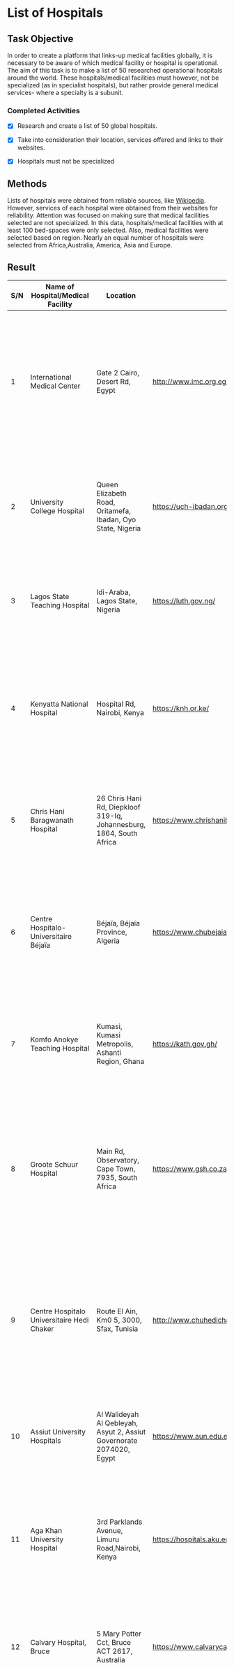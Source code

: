 # List of Hospitals

## Task Objective

In order to create a platform that links-up medical facilities globally, it is necessary to be aware of which medical facility or hospital is operational. The aim of this task is to make a list of 50 researched operational hospitals around the world. These hospitals/medical facilities must however, not be specialized (as in specialist hospitals), but rather provide general medical services- where a specialty is a subunit.

### Completed Activities

- [x] Research and create a list of 50 global hospitals.

- [x] Take into consideration their location, services offered and links to their websites.

- [x] Hospitals must not be specialized

## Methods

Lists of hospitals were obtained from reliable sources, like [Wikipedia](https://www.wikipedia.org/). However, services of each hospital were obtained from their websites for reliability. Attention was focused on making sure that medical facilities selected are not specialized. In this data, hospitals/medical facilities with at least 100 bed-spaces were only selected.
Also, medical facilities were selected based on region. Nearly an equal number of hospitals were selected from Africa,Australia, America, Asia and Europe.

## Result

| S/N | Name of Hospital/Medical Facility                         | Location                                                                                     | Website URL                                                                                       | Services Offered                                                                                                                                                                                                                                                                                                                                                                                                                                                                                                                                                                                                                                                                                                                              |
| --- | --------------------------------------------------------- | -------------------------------------------------------------------------------------------- | ------------------------------------------------------------------------------------------------- | --------------------------------------------------------------------------------------------------------------------------------------------------------------------------------------------------------------------------------------------------------------------------------------------------------------------------------------------------------------------------------------------------------------------------------------------------------------------------------------------------------------------------------------------------------------------------------------------------------------------------------------------------------------------------------------------------------------------------------------------- |
| 1   | International Medical Center                              | Gate 2 Cairo, Desert Rd, Egypt                                                               | http://www.imc.org.eg/imc/                                                                        | Cancer Treatment and Management, Geriatric Medicine, PET Scan, Organ Transplantation(Renal, Liver and Pancreas), Cardiac Surgery, Paediatrics, Immunology, Eye Care, Gastroenterology & Endoscopy, Neurology & Neurosurgery, Interventional Radiology, Vascular Surgery, Gynaecology/Obstetrics, Urology & Urodynamics, Plastic Surgery and ENT, General Medicine/Surgery                                                                                                                                                                                                                                                                                                                                                                     |
| 2   | University College Hospital                               | Queen Elizabeth Road, Oritamefa, Ibadan, Oyo State, Nigeria                                  | https://uch-ibadan.org.ng/                                                                        | Internal Medicine, Surgery, Gynecology/Obstetrics, Otorhinolaryngology, Opthalmology, Anesthesia, Orthopaedic Surgery and Traumatology, Laboratory Medicine, Psychiatry, Community Medicine, Family Medicine, Radiology, Radiation Oncology, Neurological Surgery and Dentistry                                                                                                                                                                                                                                                                                                                                                                                                                                                               |
| 3   | Lagos State Teaching Hospital                             | Idi-Araba, Lagos State, Nigeria                                                              | https://luth.gov.ng/                                                                              | Dentistry, Internal Medicine, Gynaecology/Obstetrics, Laboratory Medicine, Anesthesia, Paediatrics, Cancer Treatment and Management, General Surgery, Dentistry, ENT, Orthopaedics, Psychiatry                                                                                                                                                                                                                                                                                                                                                                                                                                                                                                                                                |
| 4   | Kenyatta National Hospital                                | Hospital Rd, Nairobi, Kenya                                                                  | https://knh.or.ke/                                                                                | Dentistry, ENT, Rehabilitative Services, Opthalmology, Anesthesia, Paediatrics, Cancer Treatment, Psychiatry, Nutrition, Comprehensive Care, Respiratory Infectious Disease Care, Dermatology, Endoscopy, Renal Care, Radiology, Laboratory Medicine, General Surgery and Specialized Surgery, Orthopedic Surgery, Cardiothoracic Surgery.                                                                                                                                                                                                                                                                                                                                                                                                    |
| 5   | Chris Hani Baragwanath Hospital                           | 26 Chris Hani Rd, Diepkloof 319-Iq, Johannesburg, 1864, South Africa                         | https://www.chrishanibaragwanathhospital.co.za/                                                   | Orthopedic/Trauma Surgery, Gynaecology/Obstetrics, Paediatrics, Radiology/Radiography, General and Specialized Surgery, Eye Care, Laboratory Medicine, Internal Medicine,Anesthesia.                                                                                                                                                                                                                                                                                                                                                                                                                                                                                                                                                          |
| 6   | Centre Hospitalo-Universitaire Béjaïa                     | Béjaïa, Béjaïa Province, Algeria                                                             | https://www.chubejaia.dz/                                                                         | Anesthesiology, Cardiology, General Surgery, Epidemiology and Preventive Healthcare, Gastroenterology, Infectious Diseases Control, Internal Medicine, Neurosurgery, Orthopedic Traumatology, Emergency Medicine and Surgery, Gynaecology/Obstetrics, Paediatrics, Psychiatry, Forensic Medicine, Nephrology/Haemodialysis, Pulmonology/Pthisiology                                                                                                                                                                                                                                                                                                                                                                                           |
| 7   | Komfo Anokye Teaching Hospital                            | Kumasi, Kumasi Metropolis, Ashanti Region, Ghana                                             | https://kath.gov.gh/                                                                              | Anesthesia, Paediatrics, ENT, Gynaecology/Obstetrics, Cancer Treatment and Management, Family Medicine. Laboratory Medicine, Radiology, Dentistry, Opthalmology, Emergency Medicine and Surgery                                                                                                                                                                                                                                                                                                                                                                                                                                                                                                                                               |
| 8   | Groote Schuur Hospital                                    | Main Rd, Observatory, Cape Town, 7935, South Africa                                          | https://www.gsh.co.za/                                                                            | General Medicine and Surgery, Dermatology, Neurology, Trauma, Paediatrics, Emergency Medicine and Surgery, Opthalmology, Obstetrics and Gynaecology, Psychiatry, Cardio-thoracic Surgery, Neurosurgery, Orthopaedic Surgery, Plastic Surgery, Tissue and Organ Transplantation, Infectious diseases/HIV Medicine, ENT, Family Medicine, Forensic Medicine, Radiology, Gastroenterology                                                                                                                                                                                                                                                                                                                                                        |
| 9   | Centre Hospitalo Universitaire Hedi Chaker                | Route El Ain, Km0 5, 3000, Sfax, Tunisia                                                     | http://www.chuhedichaker.tn/index                                                                 | Anesthesia Resuscitation, Gynecology-Obstetrics, Neonatology, Pediatrics, Cardiology, Endocrinology, Hematology, Infectious diseases, Internal medicine, Nephrology, Community medicine, Preventive medicine and hospital hygiene, Radiology, Dermatology, Neurology-paediatrics, Rheumatology, Psychiatry, Gastrology, Stomatology, Occupational Medicine and Pathology, Pulmonology                                                                                                                                                                                                                                                                                                                                                         |
| 10  | Assiut University Hospitals                               | Al Walideyah Al Qebleyah, Asyut 2, Assiut Governorate 2074020, Egypt                         | https://www.aun.edu.eg/main/university-hospitals                                                  | Gynecology-Obstetrics, Pediatrics, Psychiatry, Opthalmology, Dermatology, Orthopedic Medicine and Surgery, Dentistry, Liver Transplatation/Diseases Control, Laboratory Medicine, Radiology, Cancer Treatment                                                                                                                                                                                                                                                                                                                                                                                                                                                                                                                                 |
| 11  | Aga Khan University Hospital                              | 3rd Parklands Avenue, Limuru Road,Nairobi, Kenya                                             | https://hospitals.aku.edu/                                                                        | Cancer Care and Treatment, Cardiology, Radiology/Radiography, Gynecology/Obstetry, Paediatrics, Laboratory Medicine, General Surgery, Orthopedic/Trauma Surgery, Dentisitry, Dietetics, Eye Care, Anesthesia, Accident/Emergency Medicine and Surgery, Haematology                                                                                                                                                                                                                                                                                                                                                                                                                                                                            |
| 12  | Calvary Hospital, Bruce                                   | 5 Mary Potter Cct, Bruce ACT 2617, Australia                                                 | https://www.calvarycare.org.au/public-hospital-bruce                                              | Cancer Treatment and Management, Cardiology,Emergency Medicine and Surgery, Lymphodaema Physiotherapy Care, Gynecology/Obstetrics, Paediatrics, General Surgery, Occupational Therapy, Radiology, Endoscopy                                                                                                                                                                                                                                                                                                                                                                                                                                                                                                                                   |
| 13  | Nambour General Hospital                                  | Hospital Road, Nambour QLD 4560, Australia                                                   | https://www.sunshinecoast.health.qld.gov.au/hospitals-and-health-centres/nambour-general-hospital | Dentistry, Dermatology, Diabetes Care, Emergency Medicine and Surgery, Gastroenterology, Gynaecology/Obstetrics, Haematology, Geriatric Medicine, Infectious Disease Control, Paediatrics, Urology, Podiatry, Sexual Health Services                                                                                                                                                                                                                                                                                                                                                                                                                                                                                                          |
| 14  | Cabrini Hospital                                          | 181/183 Wattletree Rd, Malvern VIC 3144, Australia                                           | https://www.cabrini.com.au/                                                                       | Cancer Treatment and Management, Chronic Disease Management, ENT, Emergency Medicine, Radiology, Gynaecology/Obstetrics, Neurology/Neurosurgery, Orthopaedics/Trauma Surgery, Parkinson's program, Urology, Psychiatry.                                                                                                                                                                                                                                                                                                                                                                                                                                                                                                                       |
| 15  | Cairns Private Hospital                                   | G1 Upward St, Cairns City QLD 4870, Australia                                                | https://www.cairnsprivate.com.au/                                                                 | Bariatric Weight Loss Surgery, Haematology, Cancer Care and Treatment, Orthopaedics/Trauma Surgery, Robotic programs, Medical Rehabilitation, Renal Dialysis, Gynaecology/Obstetricsm Paediatrics                                                                                                                                                                                                                                                                                                                                                                                                                                                                                                                                             |
| 16  | Gladstone Hospital                                        | 1 Park St, West Gladstone QLD 4680, Australia                                                | https://www.health.qld.gov.au/cq/hospitals/gladstone                                              | Eye Care, Cancer Care and Treatment, Radiology, Emergency Medicine and Surgery, Orthopaedic/Trauma Surgery, Renal Services, Gynaecology/Obstetrics, Telehealth, Sexual health and Podiatry                                                                                                                                                                                                                                                                                                                                                                                                                                                                                                                                                    |
| 17  | Rockhampton Hospital                                      | 2 Canning St, Rockhampton QLD 4700, Australia                                                | https://www.health.qld.gov.au/services/central-queensland/rockhampton                             | Gynecology/Obstetrics, Pediatrics, Dermatology, Orthopedic Medicine and Surgery, Dentistry, Laboratory Medicine, Radiology, Cancer Treatment, ENT, Cardiology, Rheumatology, Podiatry, TB Control, Haematology, Palliative Care                                                                                                                                                                                                                                                                                                                                                                                                                                                                                                               |
| 18  | Cleveland Clinic                                          | 9500 Euclid Avenue, Cleveland, Ohio, USA                                                     | https://my.clevelandclinic.org/                                                                   | Urology, Gynecology/Obstetrics, Anesthesiology & Pain Management, Pathology and Laboratory Medicine, Bariatric and Metabolism Medicine, Dermatology and Plastic Surgery, Cancer Care and Management, Eye Care                                                                                                                                                                                                                                                                                                                                                                                                                                                                                                                                 |
| 19  | Butaro Hospital                                           | Butaro Sector, Burera District, Northern Province, Rwanda                                    | https://www.butarohospital.gov.rw/                                                                | Gynaecology/Obstetrics, Emergency Medicine and Surgery, Paediatrics, Internal Medicine, Laboratory Medicine, Radiology, Physiotherapy                                                                                                                                                                                                                                                                                                                                                                                                                                                                                                                                                                                                         |
| 20  | Mayo Clinic                                               | 34 2nd Ave SW, Rochester, MN 55902, USA                                                      | https://www.mayoclinic.org/                                                                       | Anesthesiology, Audiology, Bariatric Center, Brain Tumor Program, Breast and Melanoma Surgical Oncology, Cardiovascular Medicine, Cardiovascular Surgery, Clinical Genomics, Colorectal Surgery, Dental Specialties, Dermatology, Emergency Medicine, Family Medicine, Gastroenterology and Hepatology, General Internal Medicine, Hematology, Pancreas Surgery, Laboratory Medicine, Lung Cancer Program, Nephrology and Hypertension, Neurology, Neurosurgery, Obstetrics and Gynecology, Ophthalmology, Oral and Maxillofacial Surgery, Orthopedic Surgery, ENT, Pediatrics, Hand Transplant, Heart Transplant Program, Kidney Transplant Program, Liver Transplant Program, Lung Transplant Program, Pancreas Transplant Program, Urology |
| 21  | Peter Lougheed Centre                                     | 3500 26 Ave NE, Calgary, Alberta, Canada                                                     | https://www.albertahealthservices.ca/                                                             | AADL Test Clinic-Respiratory Benefits-Home Oxygen, Anaesthesia Services, Aortopathy Clinic, Arterial Blood Gases / Cooximetry, Bronchoscopy Clinic, Cardiac Diagnostics, Cardiac Implantable Electrical Device (CIED) Clinic, Pediatrics, Consultation-Liaison Psychiatry, Diabetes Centre, Electroencephalography Service, Electromyography Service, Emergency Services, Endoscopy / Colonoscopy Services, General Medicine and Surgery                                                                                                                                                                                                                                                                                                      |
| 22  | Lakeridge Health Ajax and Pickering                       | Ajax, Durham, Ontario, Canada                                                                | https://www.lakeridgehealth.on.ca/                                                                | Cardiology, Gynecology/Obstetrics, Genetics, Cancer Care and Treatment, Pediatrics, Orthopedic Medicine and Surgery, Dentistry, ENT, Eye Care, Emergency Medicine and Surgery, Endoscopy, Kidney Care, Radiology, Urology                                                                                                                                                                                                                                                                                                                                                                                                                                                                                                                     |
| 23  | Rockyview General Hospital                                | 7007 14 Street SW, Calgary, Alberta, Canada                                                  | http://www.albertahealthservices.ca/facilities.asp?pid=facility&rid=3                             | Breast Feeding, Bronchoscopy, Cystoscopy, Enterostomal Therapy, General Cardiology, Infectious Disease, Medical Geriatric, Gynecology/Obstetrics, Ophthalmology, Orthopedic Medicine and Surgery                                                                                                                                                                                                                                                                                                                                                                                                                                                                                                                                              |
| 24  | McGill University Health Centre                           | Montreal, Quebec, Canada                                                                     | https://muhc.ca/                                                                                  | Pediatrics, Critical Care, Dental Specialties, Dermatology, Emergency Medicine, Endocrine Surgery, Family Medicine, Gastroenterology and Hepatology, General Internal Medicine, Hematology, Infectious diseases, Internal medicine, Nephrology, Community medicine, Preventive medicine and hospital hygiene, Radiology, Orthopedic Medicine and Surgery                                                                                                                                                                                                                                                                                                                                                                                      |
| 25  | Massachusetts General Hospital                            | 55 Fruit St, Boston, MA 02114, USA                                                           | https://www.massgeneral.org/                                                                      | Anaethesia, Critical Care, Pain Medicine, Medical Rehabilitation, Cancer Care and Treatment, Gynaecology/Obstetrics, Dermatology, Opthalmology, Psychiatry, Tissue/Organ Transplant, Orthopedic Surgery, Neurosurgery, Urology, ENT, Pediatrics, Pathology, Sport Medicine, Radiology                                                                                                                                                                                                                                                                                                                                                                                                                                                         |
| 26  | The Johns Hopkins Hospital                                | 1800 Orleans Street, Baltimore, Maryland, USA                                                | https://www.hopkinsmedicine.org/the_johns_hopkins_hospital/                                       | ENT, Radiology, Geriatrics, Neurology, Neurosurgery, Urology, Rheumatology, Psychiatry, Opthalmology, Gastroenterology, GI Surgery, Diabetes, Endocrinology, Cardiology, Heart Surgery, Oncology (Cancer Care and Treatment), Gynaecology/Obstetrics, Pulmonology, Orthopedics, Nephrology                                                                                                                                                                                                                                                                                                                                                                                                                                                    |
| 27  | Stanford University Medical Center                        | 500 Pasteur Dr.Stanford, California, USA                                                     | https://stanfordhealthcare.org/                                                                   | Otolaryngology – head and neck surgery, Cancer Care and Treatment, Cardiology & Heart surgery, Orthopedics, Urology, Gynecology, Nephrology, Neurology & Neurosurgery, Pulmonology, Gastroenterology &, GI surgery, Geriatrics, Diabetes & Endocrinology, Organ Transplantation, Trauma, Paediatrics, Emergency Medicine and Surgery, Opthalmology, Psychiatry, Plastic Surgery                                                                                                                                                                                                                                                                                                                                                               |
| 28  | Mount Sinai Hospital                                      | 600 University Ave, Toronto, ON M5G 1X5, Canada                                              | https://www.mountsinai.on.ca/                                                                     | Cancer medicine, Cardiology, Dentistry, Diabetes Treatment, ENT, Family Medicine, Fertility, Genetics, Geriatrics, Opthalmology, Orthopaedics, Otolarygology, Pathology and Laboratory Medicine, Psychiatry, Rheumatology, Sports Medicine, Urology                                                                                                                                                                                                                                                                                                                                                                                                                                                                                           |
| 29  | Northwestern Memorial Hospital                            | 251 East Huron Street, Chicago, Illinois, USA                                                | https://www.nm.org/locations/northwestern-memorial-hospital                                       | Allergy and Immunology Care, Cancer Care and Treatment, Cardiology, Clinical Genetics, Dermatology, Diabetes Care and Treatment, ENT, Gastroenterology, Heamatology, Radiology, Opthalmology, Organ Transplantation, Orthopaedics, Rheumatology, Urology, Paediatrics, Pain Management, Neurology and Neurosurgery, Nutritional Services, Integrative Medicine                                                                                                                                                                                                                                                                                                                                                                                |
| 30  | Rush University Medical Center                            | 1620 W Harrison St, Chicago, IL 60612, United States                                         | https://www.rush.edu/                                                                             | Neurology and Neurosurgery Care, Paediatrics, Gynecology/Obstetrics, Cancer Care, Heart and Vascular Care, Bariatric Surgery, Endoscopy, General Medicine, General Surgery                                                                                                                                                                                                                                                                                                                                                                                                                                                                                                                                                                    |
| 31  | Michigan Medicine                                         | Ann Arbor, Michigan, U.S.A                                                                   | https://www.uofmhealth.org/                                                                       | General Medicine/Surgery, Otolaryngology, Gynecology, Pulmonology, Urology, Gastroenterology and GI surgery, Geriatrics, Nephrology, Cardiology and Heart Surgery, Ophthalmology, Neurology and Neurosurgery                                                                                                                                                                                                                                                                                                                                                                                                                                                                                                                                  |
| 32  | King's College Hospital London, Dubai Hills               | Dubai Hills - Dubai - United Arab Emirates                                                   | https://kingscollegehospitaldubai.com/                                                            | Emergency Medicine/Surgery, Breast Care, Cardiology, Cardiothoracic, Colorectal Surgery, Dentistry, Dermatology, Diabetes Clinic, Endrocrinology, Diabetes Clinic, Dietetics, Family Medicine, Gynaecology/Obstetrics, Neurology and Neurosurgery, Orthopaedics, Paediatrics, Radiolody, Urology                                                                                                                                                                                                                                                                                                                                                                                                                                              |
| 33  | Saudi German Hospital                                     | Hessa Street 331 West, Al Barsha 3, Exit 36 Sheikh Zayed Road - Dubai - United Arab Emirates | https://sghdubai.ae/                                                                              | Anesthesia, Breast Health Care, Bariatric Surgery, Cardiology, Dermatology, Dietetics, Dentistry, Emergency Medicine and Surgery, ENT, Endocrinology, Gastroenterology, General Surgery, Hand Surgery and Hand Medicine, Internal Medicine, Laparoscopy, Laboratory Medicine,Nephrology and Dialysis, Neurology and Neurosurgery, Obs-Gynecology, Orthopedics,Oncology, Paediatrics                                                                                                                                                                                                                                                                                                                                                           |
| 34  | Medcare Hospital, Alsafa                                  | Near Al Safa Park - Al Hadiqa Rd - Dubai - United Arab Emirates                              | https://www.medcare.ae/en/branches/view/medcare-hospital.html                                     | Audiology, Bariatric Surgery, Cardiology, Colorectal Surgery, Dentistry, Dermatology, Diet and Nutrition, ENT, Emergency Medicine, General Surgery, Internal Medicine, Nephrology, Cancer Care and Treatment, Plastic Surgery, Pulmonology, Urology                                                                                                                                                                                                                                                                                                                                                                                                                                                                                           |
| 35  | Gleneagles Global Health City                             | Chennai, Tamil Nadu 600100, India                                                            | https://gleneaglesglobalhealthcitychennai.com/                                                    | Plastic and Reconstructive Surgery, Cancer Care/Oncology, Cardiology, Paediatrics, Diabetology, Heart Transplant, Nephrology, Rheumatology, Urology, Obstetrics, ENT, Emergency Medicine, General Medicine, Opthalmology, Neurology and Neurosurgery, Lung Transplant, Uterine Transplant                                                                                                                                                                                                                                                                                                                                                                                                                                                     |
| 36  | B.M. Gupta Hospitals                                      | Uttam Nagar, New Delhi, Delhi 110059, India                                                  | https://bmguptahospital.com/                                                                      | Anaethesiology, Dermatology, Cardiology, ENT, Emergency Medicine, General Medicine, General Surgery, Neurosurgery, IVF, Urology, Dentistry, Paediatrics, Obs-Gynaecology, Orthopaedics, Nephrology, Pulmonology, Psychiatry, Opthalmology, Radiology                                                                                                                                                                                                                                                                                                                                                                                                                                                                                          |
| 37  | Al-Ahli Hospital                                          | Ahmad Bin Ali St 232 Building 142 Zone 20, Doha, Qatar                                       | https://www.ahlihospital.com/                                                                     | Anaesthesiology, Dermatology, Dental Care, Emergency Medicine, Gastroenterology, General Surgery, Heart Care, Internal Medicine, Neurology, Opthalmology, Orthopedic and Traumatology, Pediatrics, Psychiatry, Urology, Endocrinoloyy, ENT, IVF and Fertility Care, Plastic Surgery, Neurosurgery                                                                                                                                                                                                                                                                                                                                                                                                                                             |
| 38  | The University of Tokyo Hospital                          | 7 Chome-3-1 Hongo, Bunkyo City, Tokyo 113-8655, Japan                                        | https://www.h.u-tokyo.ac.jp/english/                                                              | Cardiovascular Medicine, Respiratory Medicine, Gastroenterology, Nephrology, Diabetes and Metabolic Diseases Care, Haematology/Oncology, Neurology, Allgergy and Rheumatology, Psychosomatic Medicine, ENT, Stomach and Esophageal Surgery, Colon and Rectal Surgery, Artificial Organ and Transplantation Surgery, Radiology, Pediatrics,Psychiatry                                                                                                                                                                                                                                                                                                                                                                                          |
| 39  | St. Luke's International Hospital                         | 9-1 Akashi-cho, Chuo, Tokyo 104-8560, Japan                                                  | https://hospital.luke.ac.jp/eng/index.html                                                        | General Internal Medicine, Pulmonary Medicine, Nephrology, Infectious Diseases, Endocrinology & Metabolism, Psychosomatic Internal Medicine, Allergy and Rheumatology, Cardiovascular Internal Medicine, Cardiovascular Surgery, Pediatrics, Pediatric Surgery, Gastroenterology, General Surgery, Thoracic Surgery, Plastic & Reconstructive Surgery, Orthopedic Surgery, Dermatology, Clinical Genetics, Urology, Ophthalmology, Otolaryngology, Oral Surgery, Neurology & Neurosurgery, Psychiatry                                                                                                                                                                                                                                         |
| 40  | Sheba Medical Center                                      | Derech Sheba 2, Ramat Gan, Israel                                                            | https://www.shebaonline.org/                                                                      | Cancer Care and Treatment, Pediatrics, Neurology and Neurosurgery, Medical Rehabilitation, Cardiology, ENT, General Medicine and Surgery, Orthopedics, Organ Transplantation                                                                                                                                                                                                                                                                                                                                                                                                                                                                                                                                                                  |
| 41  | Hadassah University Medical Center                        | Ein Karem, Jerusalem, Israel                                                                 | https://www.hadassah.org.il/en/                                                                   | Gynecology/Obstetrics, Pediatrics, Gene Therapy, Dermatology, Orthopedic Medicine and Surgery, Dentistry, Laboratory Medicine, Radiology, Cancer Treatment, ENT, Cardiology, Opthalmology                                                                                                                                                                                                                                                                                                                                                                                                                                                                                                                                                     |
| 42  | Asan Medical Center                                       | 88 Olympic-ro 43-gil, Songpa-gu, Seoul, South Korea                                          | https://eng.amc.seoul.kr/gb/lang/main.do                                                          | Organ Transplantation, Cancer Care and Treatment, Cardiology and Cardiothoracic Surgery, Gastroenterology, ENT, Opthalmology, Endocrinology, Orthopedics and Traumatology, Plastic Surgery, Urology, Pediatrics, Gynecology/Obstetrics                                                                                                                                                                                                                                                                                                                                                                                                                                                                                                        |
| 43  | Univerisity Medical Center, Utrecht                       | Utrecht, Netherlands                                                                         | https://www.umcutrecht.nl/en/                                                                     | Neurosurgery, Cardiothoracic surgery, Radiation oncology, Neonatal and pediatric surgery and intensive care, Eye Care, Organ Transplantation, General Medicine and Surgery.                                                                                                                                                                                                                                                                                                                                                                                                                                                                                                                                                                   |
| 44  | Kettering General Hospital                                | Rothwell Rd, Kettering NN16 8UZ, United Kingdom                                              | https://www.kgh.nhs.uk/                                                                           | General Medicine and Surgery, Neurology, Neurosurgery, Paediatrics, Emergency Medicine and Surgery, Opthalmology, Obstetrics and Gynaecology, Psychiatry, Cardiology, Orthopaedic Surgery, Plastic Surgery, Tissue and Organ Transplantation, ENT, Family Medicine, Forensic Medicine, Radiology, Gastroenterology                                                                                                                                                                                                                                                                                                                                                                                                                            |
| 45  | Glenfield Hospital                                        | Leicester, Leicestershire, England, United Kingdom                                           | https://www.leicestershospitals.nhs.uk/aboutus/our-hospitals/glenfield-hospital/                  | Pediatrics, Cardioloy and Cardiovascular Surgery, Dental Specialties, Dermatology, Cancer Care and Treatment, Family Medicine, Gastroenterology, General Internal Medicine, Hematology, Breast Care, Nephrology, Community medicine, Preventive medicine and hospital hygiene, Radiology, Orthopedic Medicine and Surgery                                                                                                                                                                                                                                                                                                                                                                                                                     |
| 46  | St James's Hospital                                       | Beckett St, Harehills, Leeds LS9 7TF, United Kingdom                                         | https://www.leedsth.nhs.uk/patients-visitors/our-hospitals/st-james-university-hospital/          | Clinical Genetics, Gynecology/Obstetrics, Endoscopy, Eye Care, Respiratory Medicine, Anaesthesia, Cancer Care and Treatment, Breast Care, Emergency Medicine, Gastroenterology, Nutrition and Dietetics, Urology, Colorectal Surgery, Renal Care, Organ Donation and Transplantation                                                                                                                                                                                                                                                                                                                                                                                                                                                          |
| 47  | Hospital Foch                                             | 40 Rue Worth, 92150 Suresnes, France                                                         | https://www.hopital-foch.com/                                                                     | Addictology, Gynaecology/Obstetrics, Cardiology and Interventional Cardiology, Thoracic Surgery and Lung Transplantation, Vascular Surgery, Internal Medicine, Nuclear Medicine, Nephrology, Neurology, Neurosurgery, Opthalmology, ENT, Psychiatry, Pulmonology, Urology                                                                                                                                                                                                                                                                                                                                                                                                                                                                     |
| 48  | University Hospital of Zürich (Universitätsspital Zürich) | Rämistrasse 100, 8091 Zürich, Switzerland                                                    | https://www.usz.ch/                                                                               | Anesthesiology, Gynecology/Obstetrics, Breast Care, Dermatology, Eye Care, Bariatric Medicine, Geriatric Medicine, Gastroenterology, Cardiology and Cardiovascular Surgery, ENT, Reproductive Endocrinology, Pediatrics, Neurology, Neurosurgery, Cancer Care and Treatment, Palliative Care                                                                                                                                                                                                                                                                                                                                                                                                                                                  |
| 49  | Wuhan Union Hospital                                      | Jianghan, Wuhan, Hubei, China                                                                | https://www.whuh.com/en/                                                                          | Cardiology and Cardiovascular Surgery, Cancer Care and Treatment, Emergency Medicine, ENT, Neurology and Neurosurgery, Genetics, Anesthesia, Stomatology, General Surgery, Gynaecology and Breast Cancer Surgery, Orthopaedic Surgery, Hematology, Psychiatry, Urology                                                                                                                                                                                                                                                                                                                                                                                                                                                                        |
| 50  | Assistance Publique – Hôpitaux de Paris                   | 55 Bd Diderot CS 22305, 75610 Paris CEDEX 12, France                                         | https://www.aphp.fr/                                                                              | General Internal Medicine, Bariatric Surgery, Geriatric Surgery, Pulmonary Medicine, Nephrology, Infectious Diseases, Endocrinology & Metabolism, Oral Medicine, Cardiology, Cardiovascular Surgery, Pediatrics, Pediatric Surgery, Gastroenterology, General Surgery, Thoracic Surgery, Plastic & Reconstructive Surgery, Orthopedic and Trauma Surgery, Dermatology, Clinical Genetics, Urology, Ophthalmology, Otolaryngology, Oral Surgery, Neurology & Neurosurgery, Psychiatry                                                                                                                                                                                                                                                          |

**I have also compiled this list in a spreadsheet. It is accessible at: [Erinle Samuel-Task0](https://docs.google.com/spreadsheets/d/1Jje07y97Hvdfhb3VNCKqTx0aFCMuWRkgSHamsLcGr9c/edit?usp=sharing)**

## Observation

In order to enhance accessibility to information, and provide comprehensive data, it is imperative to group services into specialties and subspecialties, which is what I did in Task1.md.

**NB:** All information in this list were obtained from [Wikipedia](https://www.wikipedia.org/) and the hospitals' websites. However, names of hospitals were gotten from many other websites like;

- https://hospitals.webometrics.info/en/
- https://www.beckershospitalreview.com/
- https://www.newsweek.com/best-hospitals-2021

Thank you!
